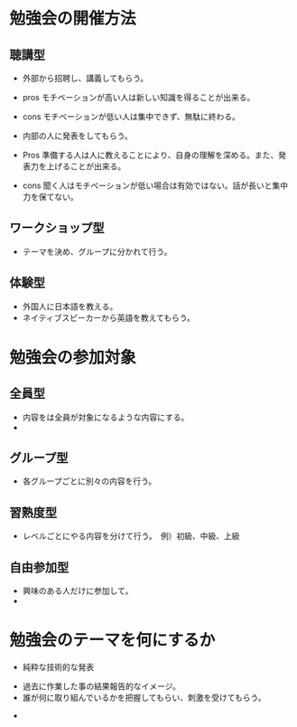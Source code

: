 # 勉強会の開催方法

## 聴講型
* 外部から招聘し、講義してもらう。
* pros モチベーションが高い人は新しい知識を得ることが出来る。
* cons モチベーションが低い人は集中できず、無駄に終わる。

* 内部の人に発表をしてもらう。
* Pros 準備する人は人に教えることにより、自身の理解を深める。また、発表力を上げることが出来る。
* cons 聞く人はモチベーションが低い場合は有効ではない。話が長いと集中力を保てない。

## ワークショップ型
* テーマを決め、グループに分かれて行う。

## 体験型
* 外国人に日本語を教える。
* ネイティブスピーカーから英語を教えてもらう。

# 勉強会の参加対象

## 全員型
* 内容をは全員が対象になるような内容にする。
* 
## グループ型
* 各グループごとに別々の内容を行う。

## 習熟度型
* レベルごとにやる内容を分けて行う。　例）初級、中級、上級

## 自由参加型
* 興味のある人だけに参加して。
* 

# 勉強会のテーマを何にするか
+ 純粋な技術的な発表
- 過去に作業した事の結果報告的なイメージ。
- 誰が何に取り組んでいるかを把握してもらい、刺激を受けてもらう。

+
